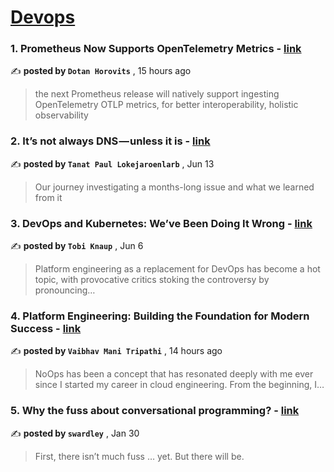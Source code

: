 
<h1><a href=https://medium.com/tag/devops/recommended target="_blank" rel="noopener noreferrer">Devops</a></h1>
<h3>1. Prometheus Now Supports OpenTelemetry Metrics - <a href=https://medium.com/@horovits?source=tag_recommended_feed---------0-84----------devops----------78ad8a65_088a_4300_97d4_d69df81d7be7------- target="_blank" rel="noopener noreferrer">link</a></h3>

✍️ **posted by `Dotan Horovits`** <date> , 15 hours ago</date>

<blockquote>the next Prometheus release will natively support ingesting OpenTelemetry OTLP metrics, for better interoperability, holistic observability</blockquote>

<h3>2. It’s not always DNS — unless it is - <a href=https://medium.com/@tanatloke?source=tag_recommended_feed---------1-107----------devops----------78ad8a65_088a_4300_97d4_d69df81d7be7------- target="_blank" rel="noopener noreferrer">link</a></h3>

✍️ **posted by `Tanat Paul Lokejaroenlarb`** <date> , Jun 13</date>

<blockquote>Our journey investigating a months-long issue and what we learned from it</blockquote>

<h3>3. DevOps and Kubernetes: We’ve Been Doing It Wrong - <a href=https://medium.com/@supergunter?source=tag_recommended_feed---------2-85----------devops----------78ad8a65_088a_4300_97d4_d69df81d7be7------- target="_blank" rel="noopener noreferrer">link</a></h3>

✍️ **posted by `Tobi Knaup`** <date> , Jun 6</date>

<blockquote>Platform engineering as a replacement for DevOps has become a hot topic, with provocative critics stoking the controversy by pronouncing…</blockquote>

<h3>4. Platform Engineering: Building the Foundation for Modern Success - <a href=https://medium.com/@vaibhavmanitripathi?source=tag_recommended_feed---------3-84----------devops----------78ad8a65_088a_4300_97d4_d69df81d7be7------- target="_blank" rel="noopener noreferrer">link</a></h3>

✍️ **posted by `Vaibhav Mani Tripathi`** <date> , 14 hours ago</date>

<blockquote>NoOps has been a concept that has resonated deeply with me ever since I started my career in cloud engineering. From the beginning, I…</blockquote>

<h3>5. Why the fuss about conversational programming? - <a href=https://medium.com/@swardley?source=tag_recommended_feed---------4-107----------devops----------78ad8a65_088a_4300_97d4_d69df81d7be7------- target="_blank" rel="noopener noreferrer">link</a></h3>

✍️ **posted by `swardley`** <date> , Jan 30</date>

<blockquote>First, there isn’t much fuss … yet. But there will be.</blockquote>

